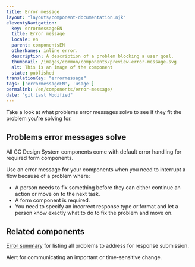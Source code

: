 ```yaml
---
title: Error message
layout: "layouts/component-documentation.njk"
eleventyNavigation:
  key: errormessageEN
  title: Error message
  locale: en
  parent: componentsEN
  otherNames: inline error.
  description: A description of a problem blocking a user goal.
  thumbnail: /images/common/components/preview-error-message.svg
  alt: This is an image of the component
  state: published
translationKey: "errormessage"
tags: ['errormessageEN', 'usage']
permalink: /en/components/error-message/
date: "git Last Modified"
---
```


Take a look at what problems error messages solve to see if they fit the problem you’re solving for.

## Problems error messages solve

All GC Design System components come with default error handling for required form components.

Use an error message for your components when you need to interrupt a flow because of a problem where:

- A person needs to fix something before they can either continue an action or move on to the next task.
- A form component is required.
- You need to specify an incorrect response type or format and let a person know exactly what to do to fix the problem and move on.

<article class="bg-full-width bg-dark text-light pt-500 pb-400 my-500">
  <h2 class="mt-0 mb-400">Related components</h2>

  <a href="{{ links.errorSummary }}" class="link-light">Error summary</a> for listing all problems to address for response submission.

  Alert for communicating an important or time-sensitive change.
</article>
